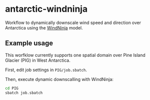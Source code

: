 # antarctic-windninja
Workflow to dynamically downscale wind speed and direction over Antarctica using the [WindNinja](https://github.com/firelab/windninja) model. 

## Example usage
This worfklow currently supports one spatial domain over Pine Island Glacier (PIG) in West Antarctica. 

First, edit job settings in `PIG/job.sbatch`. 

Then, execute dynamic downscalling with WindNinja: 
```bash
cd PIG
sbatch job.sbatch
```
